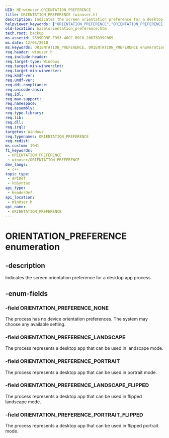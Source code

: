 ```yaml
---
UID: NE:winuser.ORIENTATION_PREFERENCE
title: ORIENTATION_PREFERENCE (winuser.h)
description: Indicates the screen orientation preference for a desktop app process.
helpviewer_keywords: ["ORIENTATION_PREFERENCE","ORIENTATION_PREFERENCE enumeration","ORIENTATION_PREFERENCE_LANDSCAPE","ORIENTATION_PREFERENCE_LANDSCAPE_FLIPPED","ORIENTATION_PREFERENCE_NONE","ORIENTATION_PREFERENCE_PORTRAIT","ORIENTATION_PREFERENCE_PORTRAIT_FLIPPED","base.orientation_preference","winuser/ORIENTATION_PREFERENCE","winuser/ORIENTATION_PREFERENCE_LANDSCAPE","winuser/ORIENTATION_PREFERENCE_LANDSCAPE_FLIPPED","winuser/ORIENTATION_PREFERENCE_NONE","winuser/ORIENTATION_PREFERENCE_PORTRAIT","winuser/ORIENTATION_PREFERENCE_PORTRAIT_FLIPPED"]
old-location: base\orientation_preference.htm
tech.root: backup
ms.assetid: 7399DD9F-F993-40CC-B9C6-20673D39C069
ms.date: 12/05/2018
ms.keywords: ORIENTATION_PREFERENCE, ORIENTATION_PREFERENCE enumeration, ORIENTATION_PREFERENCE_LANDSCAPE, ORIENTATION_PREFERENCE_LANDSCAPE_FLIPPED, ORIENTATION_PREFERENCE_NONE, ORIENTATION_PREFERENCE_PORTRAIT, ORIENTATION_PREFERENCE_PORTRAIT_FLIPPED, base.orientation_preference, winuser/ORIENTATION_PREFERENCE, winuser/ORIENTATION_PREFERENCE_LANDSCAPE, winuser/ORIENTATION_PREFERENCE_LANDSCAPE_FLIPPED, winuser/ORIENTATION_PREFERENCE_NONE, winuser/ORIENTATION_PREFERENCE_PORTRAIT, winuser/ORIENTATION_PREFERENCE_PORTRAIT_FLIPPED
req.header: winuser.h
req.include-header: 
req.target-type: Windows
req.target-min-winverclnt: 
req.target-min-winversvr: 
req.kmdf-ver: 
req.umdf-ver: 
req.ddi-compliance: 
req.unicode-ansi: 
req.idl: 
req.max-support: 
req.namespace: 
req.assembly: 
req.type-library: 
req.lib: 
req.dll: 
req.irql: 
targetos: Windows
req.typenames: ORIENTATION_PREFERENCE
req.redist: 
ms.custom: 19H1
f1_keywords:
 - ORIENTATION_PREFERENCE
 - winuser/ORIENTATION_PREFERENCE
dev_langs:
 - c++
topic_type:
 - APIRef
 - kbSyntax
api_type:
 - HeaderDef
api_location:
 - WinUser.h
api_name:
 - ORIENTATION_PREFERENCE
---
```


# ORIENTATION_PREFERENCE enumeration


## -description

Indicates the screen orientation preference for a desktop app process.

## -enum-fields

### -field ORIENTATION_PREFERENCE_NONE

The process has no device orientation preferences. The system may choose any available setting.

### -field ORIENTATION_PREFERENCE_LANDSCAPE

The process represents a desktop app that can be used in landscape mode.

### -field ORIENTATION_PREFERENCE_PORTRAIT

The process represents a desktop app that can be used in portrait mode.

### -field ORIENTATION_PREFERENCE_LANDSCAPE_FLIPPED

 The process represents a desktop app that can be used in flipped landscape mode.

### -field ORIENTATION_PREFERENCE_PORTRAIT_FLIPPED

The process represents a desktop app that can be used in flipped portrait mode.

